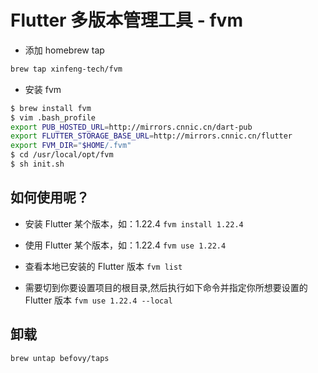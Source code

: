 # Flutter 多版本管理工具 - fvm

- 添加 homebrew tap

```bash
brew tap xinfeng-tech/fvm
```

- 安装 fvm

```bash
$ brew install fvm
$ vim .bash_profile
export PUB_HOSTED_URL=http://mirrors.cnnic.cn/dart-pub
export FLUTTER_STORAGE_BASE_URL=http://mirrors.cnnic.cn/flutter 
export FVM_DIR="$HOME/.fvm"
$ cd /usr/local/opt/fvm
$ sh init.sh
```

## 如何使用呢？

- 安装 Flutter 某个版本，如：1.22.4
  `fvm install 1.22.4`

- 使用 Flutter 某个版本，如：1.22.4
  `fvm use 1.22.4`

- 查看本地已安装的 Flutter 版本
  `fvm list`
- 需要切到你要设置项目的根目录,然后执行如下命令并指定你所想要设置的 Flutter 版本
  `fvm use 1.22.4 --local`

## 卸载

`brew untap befovy/taps`
